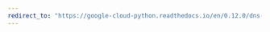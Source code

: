 ```yaml
---
redirect_to: "https://google-cloud-python.readthedocs.io/en/0.12.0/dns-resource-record-set.html"
---
```

